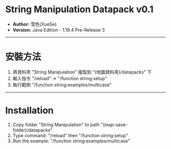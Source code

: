 # String Manipulation Datapack v0.1

- **Author:** 雪色(XueSe)
- **Version:** Java Edition - 1.19.4 Pre-Release 3

---

# 安裝方法

1. 將資料夾 "String Manipulation" 複製到 "(地圖資料夾)/datapacks" 下
2. 輸入指令 "/reload" -> "/function string:setup"
3. 執行範例 "/function string:examples/multicase"

---

# Installation

1. Copy folder "String Manipulation" to path "(map-save-folder)/datapacks"
2. Type command: "/reload" then "/function string:setup"
3. Run the example: "/function string:examples/multicase"
